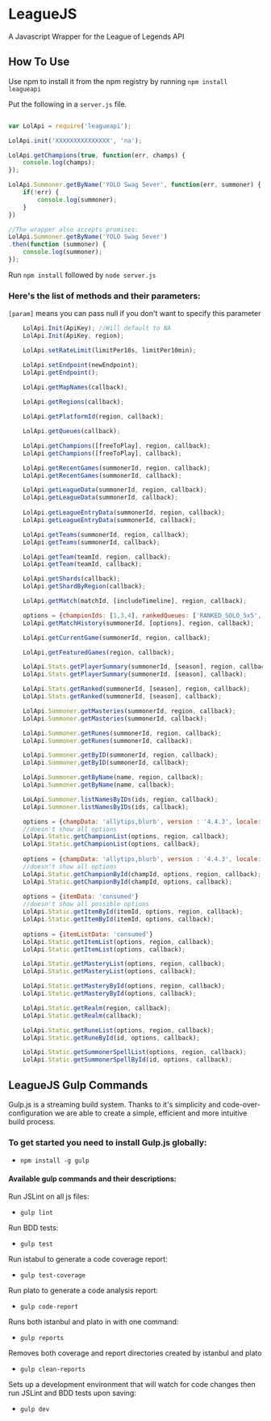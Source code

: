 LeagueJS
========

A Javascript Wrapper for the League of Legends API

## How To Use

Use npm to install it from the npm registry by running `npm install leagueapi`

Put the following in a `server.js` file.

```Javascript

var LolApi = require('leagueapi');

LolApi.init('XXXXXXXXXXXXXXX', 'na');

LolApi.getChampions(true, function(err, champs) {
    console.log(champs);
});

LolApi.Summoner.getByName('YOLO Swag 5ever', function(err, summoner) {
	if(!err) {
		console.log(summoner);
	}
})

//The wrapper also accepts promises:
LolApi.Summoner.getByName('YOLO Swag 5ever')
.then(function (summoner) {
    console.log(summoner);
});
```
Run `npm install` followed by `node server.js`

### Here's the list of methods and their parameters:
`[param]` means you can pass null if you don't want to specify this parameter


```Javascript
	LolApi.Init(ApiKey); //Will default to NA
	LolApi.Init(ApiKey, region);

	LolApi.setRateLimit(limitPer10s, limitPer10min);

	LolApi.setEndpoint(newEndpoint);
	LolApi.getEndpoint();
	
	LolApi.getMapNames(callback);

	LolApi.getRegions(callback);

	LolApi.getPlatformId(region, callback);

	LolApi.getQueues(callback);

	LolApi.getChampions([freeToPlay], region, callback);
	LolApi.getChampions([freeToPlay], callback);

	LolApi.getRecentGames(summonerId, region, callback);
	LolApi.getRecentGames(summonerId, callback);

	LolApi.getLeagueData(summonerId, region, callback);
	LolApi.getLeagueData(summonerId, callback);
	
	LolApi.getLeagueEntryData(summonerId, region, callback);
	LolApi.getLeagueEntryData(summonerId, callback);

    LolApi.getTeams(summonerId, region, callback);
    LolApi.getTeams(summonerId, callback);

    LolApi.getTeam(teamId, region, callback);
    LolApi.getTeam(teamId, callback);

	LolApi.getShards(callback);
	LolApi.getShardByRegion(callback);

	LolApi.getMatch(matchId, [includeTimeline], region, callback);

	options = {championIds: [1,3,4], rankedQueues: ['RANKED_SOLO_5x5', 'RANKED_TEAM_3x3', 'RANKED_TEAM_5x5'], beginIndex: 1, endIndex: 5};
	LolApi.getMatchHistory(summonerId, [options], region, callback);

	LolApi.getCurrentGame(summonerId, region, callback);

	LolApi.getFeaturedGames(region, callback);

	LolApi.Stats.getPlayerSummary(summonerId, [season], region, callback);
	LolApi.Stats.getPlayerSummary(summonerId, [season], callback);

	LolApi.Stats.getRanked(summonerId, [season], region, callback);
	LolApi.Stats.getRanked(summonerId, [season], callback);

	LolApi.Summoner.getMasteries(summonerId, region, callback);
	LolApi.Summoner.getMasteries(summonerId, callback);

	LolApi.Summoner.getRunes(summonerId, region, callback);
	LolApi.Summoner.getRunes(summonerId, callback);

	LolApi.Summoner.getByID(summonerId, region, callback);
	LolApi.Summoner.getByID(summonerId, callback);

	LolApi.Summoner.getByName(name, region, callback);
	LolApi.Summoner.getByName(name, callback);

	LoLApi.Summoner.listNamesByIDs(ids, region, callback);
	LolApi.Summoner.listNamesByIDs(ids, callback);

	options = {champData: 'allytips,blurb', version : '4.4.3', locale: 'en_US', dataById=true}
	//doesn't show all options
	LolApi.Static.getChampionList(options, region, callback);
	LolApi.Static.getChampionList(options, callback);
	
	options = {champData: 'allytips,blurb', version : '4.4.3', locale: 'en_US', dataById=true}
	//doesn't show all options
	LolApi.Static.getChampionById(champId, options, region, callback);
	LolApi.Static.getChampionById(champId, options, callback);
	
	options = {itemData: 'consumed'}
	//doesn't show all possible options
	LolApi.Static.getItemById(itemId, options, region, callback);
	LolApi.Static.getItemById(itemId, options, callback);
	
	options = {itemListData: 'consumed'}
	LolApi.Static.getItemList(options, region, callback);
	LolApi.Static.getItemList(options, callback);

	LolApi.Static.getMasteryList(options, region, callback);
	LolApi.Static.getMasteryList(options, callback);

	LolApi.Static.getMasteryById(options, region, callback);
	LolApi.Static.getMasteryById(options, callback);

	LolApi.Static.getRealm(region, callback);
	LolApi.Static.getRealm(callback);

	LolApi.Static.getRuneList(options, region, callback);
	LolApi.Static.getRuneById(id, options, callback);

	LolApi.Static.getSummonerSpellList(options, region, callback);
	LolApi.Static.getSummonerSpellById(id, options, callback);

```

## LeagueJS Gulp Commands

Gulp.js is a streaming build system. Thanks to it's simplicity and code-over-configuration
we are able to create a simple, efficient and more intuitive build process.

### To get started you need to install Gulp.js globally:
- `npm install -g gulp`

#### Available gulp commands and their descriptions:

Run JSLint on all js files: 

- `gulp lint`
	
Run BDD tests:

- `gulp test`
	
Run istabul to generate a code coverage report:

- `gulp test-coverage`
	
Run plato to generate a code analysis report:

- `gulp code-report`
	
Runs both istanbul and plato in with one command:

- `gulp reports`
	
Removes both coverage and report directories created by istanbul and plato

- `gulp clean-reports`
	
Sets up a development environment that will watch for code changes then run JSLint and BDD tests upon saving:

- `gulp dev`
